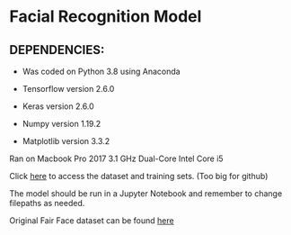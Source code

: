 # Facial Recognition Model

## DEPENDENCIES: ##
* Was coded on Python 3.8 using Anaconda 

* Tensorflow version 2.6.0

* Keras version 2.6.0

* Numpy version 1.19.2

* Matplotlib version 3.3.2

Ran on Macbook Pro 2017 3.1 GHz Dual-Core Intel Core i5

Click [here](https://drive.google.com/file/d/16xMAO1Du6kXXlbLwuGrkTyIUGvS5UCtt/view?usp=sharing) to access the dataset and training sets. (Too big for github)

The model should be run in a Jupyter Notebook and remember to change filepaths as needed. 

Original Fair Face dataset can be found [here](https://github.com/joojs/fairface)
